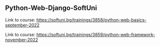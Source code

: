 ## Python-Web-Django-SoftUni

Link to course: https://softuni.bg/trainings/3858/python-web-basics-september-2022

Link to course: https://softuni.bg/trainings/3859/python-web-framework-november-2022
